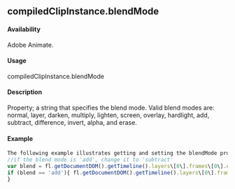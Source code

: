 ## compiledClipInstance.blendMode

#### Availability

Adobe Animate.

#### Usage

compiledClipInstance.blendMode

#### Description

Property; a string that specifies the blend mode. Valid blend modes are: normal, layer, darken, multiply, lighten, screen, overlay, hardlight, add, subtract, difference, invert, alpha, and erase.

#### Example

```javascript
The following example illustrates getting and setting the blendMode property:
//if the blend mode is 'add', change it to 'subtract'
var blend = fl.getDocumentDOM().getTimeline().layers\[0\].frames\[0\].elements\[0\].blendMode; fl.trace(blend);
if (blend == 'add'){ fl.getDocumentDOM().getTimeline().layers\[0\].frames\[0\].elements\[0\].blendMode = 'subtract';
}

```